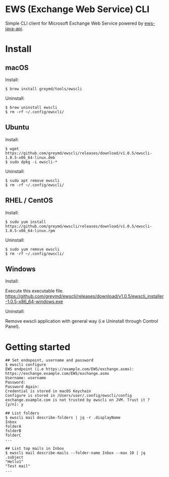 # EWS (Exchange Web Service) CLI

Simple CLI client for Microsoft Exchange Web Service powered by [ews-java-api](https://github.com/OfficeDev/ews-java-api).

# Install

## macOS

Install:

```
$ brew install greymd/tools/ewscli
```

Uninstall:

```
$ brew uninstall ewscli
$ rm -rf ~/.config/ewscli/
```

## Ubuntu

Install:

```
$ wget https://github.com/greymd/ewscli/releases/download/v1.0.5/ewscli-1.0.5-x86_64-linux.deb
$ sudo dpkg -i ewscli-*
```

Uninstall:

```
$ sudo apt remove ewscli
$ rm -rf ~/.config/ewscli/
```

## RHEL / CentOS

Install:

```
$ sudo yum install https://github.com/greymd/ewscli/releases/download/v1.0.5/ewscli-1.0.5-x86_64-linux.rpm
```

Uninstall:

```
$ sudo yum remove ewscli
$ rm -rf ~/.config/ewscli/
```

## Windows

Install:

Execute this executable file.
https://github.com/greymd/ewscli/releases/download/v1.0.5/ewscli_installer-1.0.5-x86_64-windows.exe

Uninstall:

Remove ewscli application with general way (i.e Uninstall through Control Panel).

# Getting started

```
## Set endopoint, username and password
$ ewscli configure
EWS endpoint (i.e https://example.com/EWS/exchange.asmx): https://exchange.example.com/EWS/exchange.asmx
Username: username
Password:
Password Again:
Credential is stored in macOS Keychain
Configure is stored in /Users/user/.config/ewscli/config
exchange.example.com is not trusted by ewscli on JVM. Trust it ? [y/n]: y

## List folders
$ ewscli mail describe-folders | jq -r .displayName
Inbox
folderA
folderB
folderC
...

## List top mails in Inbox
$ ewscli mail describe-mails --folder-name Inbox --max 10 | jq .subject
"Hello1"
"Test mail"
...
```
